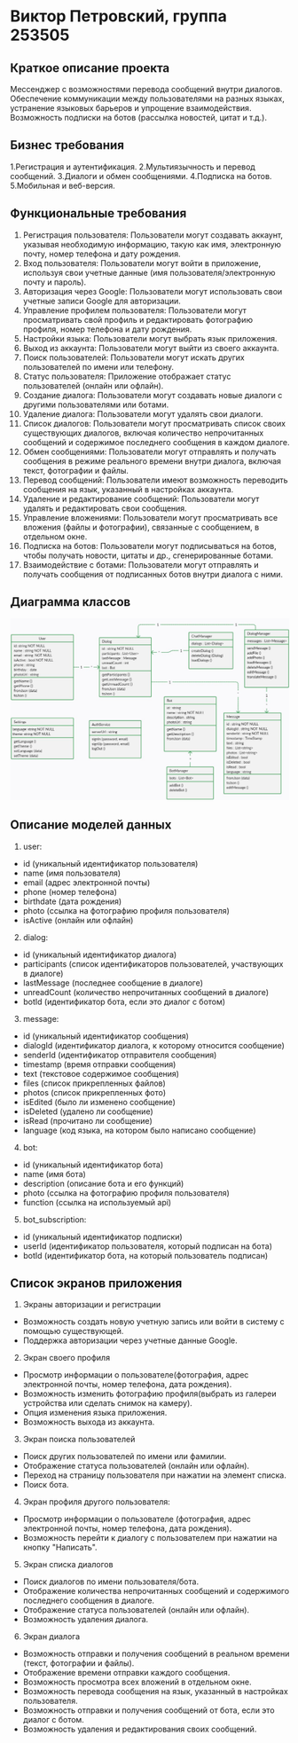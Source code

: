 # Виктор Петровский, группа 253505

## Краткое описание проекта

Мессенджер с возможностями перевода сообщений внутри диалогов. Обеспечение коммуникации между пользователями на разных языках, устранение языковых барьеров и упрощение взаимодействия. Возможность подписки на ботов (рассылка новостей, цитат и т.д.).

## Бизнес требования

1.Регистрация и аутентификация.
2.Мультиязычность и перевод сообщений.
3.Диалоги и обмен сообщениями.
4.Подписка на ботов.
5.Мобильная и веб-версия.

## Функциональные требования

1. Регистрация пользователя: Пользователи могут создавать аккаунт, указывая необходимую информацию, такую как имя, электронную почту, номер телефона и дату рождения.
2. Вход пользователя: Пользователи могут войти в приложение, используя свои учетные данные (имя пользователя/электронную почту и пароль).
3. Авторизация через Google: Пользователи могут использовать свои учетные записи Google для авторизации.
4. Управление профилем пользователя: Пользователи могут просматривать свой профиль и редактировать фотографию профиля, номер телефона и дату рождения.
5. Настройки языка: Пользователи могут выбрать язык приложения.
6. Выход из аккаунта: Пользователи могут выйти из своего аккаунта.
7. Поиск пользователей: Пользователи могут искать других пользователей по имени или телефону.
8. Статус пользователя: Приложение отображает статус пользователей (онлайн или офлайн).
9. Создание диалога: Пользователи могут создавать новые диалоги с другими пользователями или ботами.
10. Удаление диалога: Пользователи могут удалять свои диалоги.
11. Список диалогов: Пользователи могут просматривать список своих существующих диалогов, включая количество непрочитанных сообщений и содержимое последнего сообщения в каждом диалоге.
12. Обмен сообщениями: Пользователи могут отправлять и получать сообщения в режиме реального времени внутри диалога, включая текст, фотографии и файлы.
13. Перевод сообщений: Пользователи имеют возможность переводить сообщения на язык, указанный в настройках аккаунта.
14. Удаление и редактирование сообщений: Пользователи могут удалять и редактировать свои сообщения.
15. Управление вложениями: Пользователи могут просматривать все вложения (файлы и фотографии), связанные с сообщением, в отдельном окне.
16. Подписка на ботов: Пользователи могут подписываться на ботов, чтобы получать новости, цитаты и др., сгенерированные ботами.
17. Взаимодействие с ботами: Пользователи могут отправлять и получать сообщения от подписанных ботов внутри диалога с ними.


## Диаграмма классов

<img src="class_diagram.jpg">

## Описание моделей данных

1. user:
- id (уникальный идентификатор пользователя)
- name (имя пользователя)
- email (адрес электронной почты)
- phone (номер телефона)
- birthdate (дата рождения)
- photo (ссылка на фотографию профиля пользователя)
- isActive (онлайн или офлайн)

2. dialog:
- id (уникальный идентификатор диалога)
- participants (список идентификаторов пользователей, участвующих в диалоге)
- lastMessage (последнее сообщение в диалоге)
- unreadCount (количество непрочитанных сообщений в диалоге)
- botId (идентификатор бота, если это диалог с ботом)

3. message:
- id (уникальный идентификатор сообщения)
- dialogId (идентификатор диалога, к которому относится сообщение)
- senderId (идентификатор отправителя сообщения)
- timestamp (время отправки сообщения)
- text (текстовое содержимое сообщения)
- files (список прикрепленных файлов)
- photos (список прикрепленных фото)
- isEdited (было ли изменено сообщение)
- isDeleted (удалено ли сообщение)
- isRead (прочитано ли сообщение)
- language (код языка, на котором было написано сообщение) 

4. bot:
- id (уникальный идентификатор бота)
- name (имя бота)
- description (описание бота и его функций)
- photo (ссылка на фотографию профиля пользователя)
- function (ссылка на используемый api)

5. bot_subscription:
- id (уникальный идентификатор подписки)
- userId (идентификатор пользователя, который подписан на бота)
- botId (идентификатор бота, на который пользователь подписан)
	
## Список экранов приложения

1. Экраны авторизации и регистрации
- Возможность создать новую учетную запись или войти в систему с помощью существующей.
- Поддержка авторизации через учетные данные Google.

2. Экран своего профиля
- Просмотр информации о пользователе(фотография, адрес электронной почты, номер телефона, дата рождения).
- Возможность изменить фотографию профиля(выбрать из галереи устройства или сделать снимок на камеру).
- Опция изменения языка приложения.
- Возможность выхода из аккаунта.

3. Экран поиска пользователей
- Поиск других пользователей по имени или фамилии.
- Отображение статуса пользователей (онлайн или офлайн).
- Переход на страницу пользователя при нажатии на элемент списка.
- Поиск бота.

4. Экран профиля другого пользователя:
- Просмотр информации о пользователе (фотография, адрес электронной почты, номер телефона, дата рождения).
- Возможность перейти к диалогу с пользователем при нажатии на кнопку "Написать".

5. Экран списка диалогов
- Поиск диалогов по имени пользователя/бота.
- Отображение количества непрочитанных сообщений и содержимого последнего сообщения в диалоге.
- Отображение статуса пользователей (онлайн или офлайн).
- Возможность удаления диалога.

6. Экран диалога
- Возможность отправки и получения сообщений в реальном времени (текст, фотографии и файлы).
- Отображение времени отправки каждого сообщения.
- Возможность просмотра всех вложений в отдельном окне.
- Возможность перевода сообщения на язык, указанный в настройках пользователя.
- Возможность отправки и получения сообщений от бота, если это диалог с ботом.
- Возможность удаления и редактирования своих сообщений.
